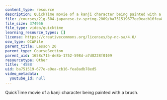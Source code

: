 ```yaml
---
content_type: resource
description: QuickTime movie of a kanji character being painted with a brush.
file: /courses/21g-504-japanese-iv-spring-2009/ba751519677ee9eacb16fea8adb78ed5_4588.mov
file_size: 374956
file_type: video/quicktime
learning_resource_types: []
license: https://creativecommons.org/licenses/by-nc-sa/4.0/
ocw_type: OCWFile
parent_title: Lesson 20
parent_type: CourseSection
parent_uid: 1658c715-de8b-1752-598d-a7d8228f0109
resourcetype: Other
title: '4588'
uid: ba751519-677e-e9ea-cb16-fea8adb78ed5
video_metadata:
  youtube_id: null
---
```

QuickTime movie of a kanji character being painted with a brush.